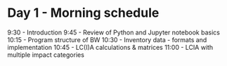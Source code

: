 # Day 1 - Morning schedule

9:30 - Introduction 
9:45 - Review of Python and Jupyter notebook basics
10:15 - Program structure of BW
10:30 - Inventory data - formats and implementation
10:45 - LC(I)A calculations & matrices
11:00 - LCIA with multiple impact categories
